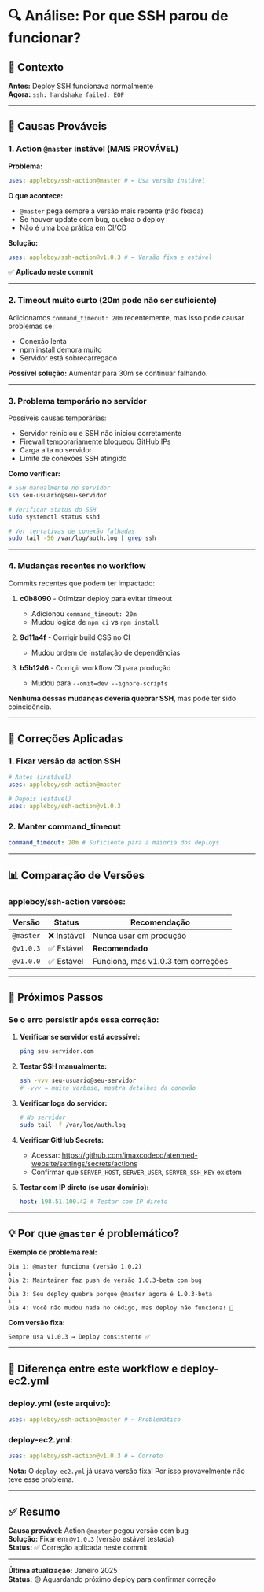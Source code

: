 # 🔍 Análise: Por que SSH parou de funcionar?

## 🤔 Contexto

**Antes:** Deploy SSH funcionava normalmente  
**Agora:** `ssh: handshake failed: EOF`

---

## 🎯 Causas Prováveis

### **1. Action `@master` instável (MAIS PROVÁVEL)**

**Problema:**

```yaml
uses: appleboy/ssh-action@master # ← Usa versão instável
```

**O que acontece:**

- `@master` pega sempre a versão mais recente (não fixada)
- Se houver update com bug, quebra o deploy
- Não é uma boa prática em CI/CD

**Solução:**

```yaml
uses: appleboy/ssh-action@v1.0.3 # ← Versão fixa e estável
```

✅ **Aplicado neste commit**

---

### **2. Timeout muito curto (20m pode não ser suficiente)**

Adicionamos `command_timeout: 20m` recentemente, mas isso pode causar problemas se:

- Conexão lenta
- npm install demora muito
- Servidor está sobrecarregado

**Possível solução:** Aumentar para 30m se continuar falhando.

---

### **3. Problema temporário no servidor**

Possíveis causas temporárias:

- Servidor reiniciou e SSH não iniciou corretamente
- Firewall temporariamente bloqueou GitHub IPs
- Carga alta no servidor
- Limite de conexões SSH atingido

**Como verificar:**

```bash
# SSH manualmente no servidor
ssh seu-usuario@seu-servidor

# Verificar status do SSH
sudo systemctl status sshd

# Ver tentativas de conexão falhadas
sudo tail -50 /var/log/auth.log | grep ssh
```

---

### **4. Mudanças recentes no workflow**

Commits recentes que podem ter impactado:

1. **c0b8090** - Otimizar deploy para evitar timeout
   - Adicionou `command_timeout: 20m`
   - Mudou lógica de `npm ci` vs `npm install`

2. **9d11a4f** - Corrigir build CSS no CI
   - Mudou ordem de instalação de dependências

3. **b5b12d6** - Corrigir workflow CI para produção
   - Mudou para `--omit=dev --ignore-scripts`

**Nenhuma dessas mudanças deveria quebrar SSH**, mas pode ter sido coincidência.

---

## 🔧 Correções Aplicadas

### **1. Fixar versão da action SSH**

```yaml
# Antes (instável)
uses: appleboy/ssh-action@master

# Depois (estável)
uses: appleboy/ssh-action@v1.0.3
```

### **2. Manter command_timeout**

```yaml
command_timeout: 20m # Suficiente para a maioria dos deploys
```

---

## 📊 Comparação de Versões

### **appleboy/ssh-action versões:**

| Versão    | Status      | Recomendação                       |
| --------- | ----------- | ---------------------------------- |
| `@master` | ❌ Instável | Nunca usar em produção             |
| `@v1.0.3` | ✅ Estável  | **Recomendado**                    |
| `@v1.0.0` | ✅ Estável  | Funciona, mas v1.0.3 tem correções |

---

## 🎯 Próximos Passos

### **Se o erro persistir após essa correção:**

1. **Verificar se servidor está acessível:**

   ```bash
   ping seu-servidor.com
   ```

2. **Testar SSH manualmente:**

   ```bash
   ssh -vvv seu-usuario@seu-servidor
   # -vvv = muito verbose, mostra detalhes da conexão
   ```

3. **Verificar logs do servidor:**

   ```bash
   # No servidor
   sudo tail -f /var/log/auth.log
   ```

4. **Verificar GitHub Secrets:**
   - Acessar: https://github.com/imaxcodeco/atenmed-website/settings/secrets/actions
   - Confirmar que `SERVER_HOST`, `SERVER_USER`, `SERVER_SSH_KEY` existem

5. **Testar com IP direto (se usar domínio):**
   ```yaml
   host: 198.51.100.42 # Testar com IP direto
   ```

---

## 💡 Por que `@master` é problemático?

**Exemplo de problema real:**

```
Dia 1: @master funciona (versão 1.0.2)
↓
Dia 2: Maintainer faz push de versão 1.0.3-beta com bug
↓
Dia 3: Seu deploy quebra porque @master agora é 1.0.3-beta
↓
Dia 4: Você não mudou nada no código, mas deploy não funciona! 🤯
```

**Com versão fixa:**

```
Sempre usa v1.0.3 → Deploy consistente ✅
```

---

## 🔐 Diferença entre este workflow e deploy-ec2.yml

### **deploy.yml (este arquivo):**

```yaml
uses: appleboy/ssh-action@master # ← Problemático
```

### **deploy-ec2.yml:**

```yaml
uses: appleboy/ssh-action@v1.0.3 # ← Correto
```

**Nota:** O `deploy-ec2.yml` já usava versão fixa! Por isso provavelmente não teve esse problema.

---

## ✅ Resumo

**Causa provável:** Action `@master` pegou versão com bug  
**Solução:** Fixar em `@v1.0.3` (versão estável testada)  
**Status:** ✅ Correção aplicada neste commit

---

**Última atualização:** Janeiro 2025  
**Status:** 🟡 Aguardando próximo deploy para confirmar correção
